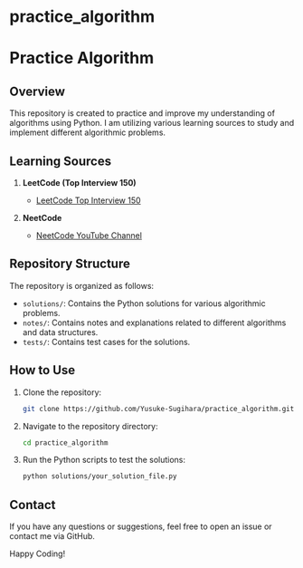 # practice_algorithm

# Practice Algorithm

## Overview

This repository is created to practice and improve my understanding of algorithms using Python. I am utilizing various learning sources to study and implement different algorithmic problems.

## Learning Sources

1. **LeetCode (Top Interview 150)**
   - [LeetCode Top Interview 150](https://leetcode.com/studyplan/top-interview-150/)

2. **NeetCode**
   - [NeetCode YouTube Channel](https://www.youtube.com/@NeetCode)

## Repository Structure

The repository is organized as follows:

- `solutions/`: Contains the Python solutions for various algorithmic problems.
- `notes/`: Contains notes and explanations related to different algorithms and data structures.
- `tests/`: Contains test cases for the solutions.

## How to Use

1. Clone the repository:
    ```sh
    git clone https://github.com/Yusuke-Sugihara/practice_algorithm.git
    ```
2. Navigate to the repository directory:
    ```sh
    cd practice_algorithm
    ```
3. Run the Python scripts to test the solutions:
    ```sh
    python solutions/your_solution_file.py
    ```

## Contact

If you have any questions or suggestions, feel free to open an issue or contact me via GitHub.

Happy Coding!
